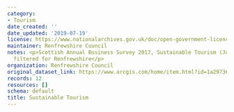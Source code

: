 ```yaml
---
category:
- Tourism
date_created: ''
date_updated: '2019-07-19'
license: https://www.nationalarchives.gov.uk/doc/open-government-licence/version/3/
maintainer: Renfrewshire Council
notes: <p>Scottish Annual Business Survey 2017, Sustainable Tourism (June 2019 release)-
  filtered for Renfrewshire</p>
organization: Renfrewshire Council
original_dataset_link: https://www.arcgis.com/home/item.html?id=1a29736b06fd42339bb3e9bac85d0bf3
records: 12
resources: []
schema: default
title: Sustainable Tourism
---
```

